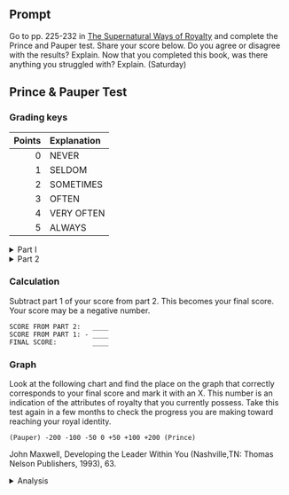 ---
---

## Prompt

Go to pp. 225-232 in [The Supernatural Ways of Royalty] and complete the Prince and Pauper test. Share your score below. Do you agree or disagree with the results? Explain.  Now that you completed this book, was there anything you struggled with? Explain. (Saturday)

[The Supernatural Ways of Royalty]: https://read.amazon.com/?asin=B072TPGMCM

## Prince & Pauper Test

### Grading keys

Points | Explanation
---: | :---
0 | NEVER
1 | SELDOM
2 | SOMETIMES
3 | OFTEN
4 | VERY OFTEN
5 | ALWAYS

<details>
  <summary>Part I</summary>
  <ol>
    <li>I tend to have a sarcastic sense of humor that cuts people down.</li>
    <li>I like to buy things on sale or at discount department stores.</li>
    <li>I struggle with feelings of inadequacy.</li>
    <li>I find myself secretly competing with the people around me.</li>
    <li>I often look in the mirror.</li>
    <li>I compare myself to others.</li>
    <li>I want the "underdog" to win.</li>
    <li>I believe God favors the underdog.</li>
    <li>I am uncomfortable around rich and/ or successful people.</li>
    <li>I tend to build cases against people who seem successful or have power over me.</li>
    <li>I tell others of significant people I am friends with or important projects that I have worked on or am involved with.</li>
    <li>I overwork and feel really low when I am not accomplishing something.</li>
    <li>I am on several committees and volunteer for anything that has a sense of validation, without respect to my own gifts.</li>
    <li>I am compelled to be friends with the most important person in any organization that I am involved in.</li>
    <li>I don't like to set goals because when I don't reach them, it makes me feel like I have failed.</li>
    <li>I repeat myself, dramatize, over emphasize, exaggerate and/or lie during conversations to make my point.</li>
    <li>I become overly attached in an unhealthy way to anyone who gives me attention or takes an interest in me.</li>
    <li>I like to give things away, but I am almost embarrassed to receive gifts from people.</li>
    <li>I spend a lot of time wondering what people think about me.</li>
    <li>My opinion is easily changed to please others.</li>
    <li>I tend to have the opposite opinion of the leader in most environments. If they say "black," I almost feel obligated to argue "white."</li>
    <li>The friends I feel the most comfortable with are usually broken people.</li>
    <li>When I chose a team to work with me, I chose people who I deem as weaker than myself.</li>
    <li>I don't like to be around, and tend to reject, people who have a different opinion from mine.</li>
    <li>I don't just share my opinion, I feel driven to argue with or manipulate people into agreeing with me.</li>
    <li>When people don't agree with me, I take it personally and tend to think that they have rejected me.</li>
    <li>I need to be the most important person in the room and/or be in control to be happy.</li>
    <li>People say I am obsessed with being right.</li>
    <li>I struggle with fears, especially the fear of rejection and failure.</li>
    <li>I worry a lot, especially about the future.</li>
    <li>I feel like something is about to go wrong.</li>
    <li>I struggle with forgiving people.</li>
    <li>I am easily offended.</li>
    <li>I feel that the failures and bad experiences in my life were not my fault.</li>
    <li>I feel anger and/or rage right below the surface of my being.</li>
    <li>I feel like people are rushing me when I am talking and/or explaining myself to them.</li>
    <li>I have felt misunderstood most of my life.</li>
    <li>Disgruntled and dissatisfied people tend to tell me their problems.</li>
    <li>My sex drive and/or eating habits seem to be out of control.</li>
    <li>I sleep more than normal and still find myself tired a lot.</li>
  </ol>
  <p>
    <b>Grading Instructions:</b>
    Please add the points from each subtotals.
    Record your score for this section.
  </p>
</details>

<details>
  <summary>Part 2</summary>
  <ol>
    <li>I enjoy investing in people and seeing them outgrow me.</li>
    <li>I allow people to have the glory in conversations.  Example: A person says,"I have been so busy." I respond, "What have you been doing?" instead of saying,"I have been busy too."</li>
    <li>I like being around free thinkers and creative people.</li>
    <li>I like to solve problems with people but not for them.</li>
    <li>I like to create an environment where people learn to think for themselves.</li>
    <li>I love myself and sense God's pleasure in me.</li>
    <li>I feel comfortable around almost everyone.</li>
    <li>I tend to attract important and successful people.</li>
    <li>I can eat at nice restaurants, stay in nice places, and have nice things without feeling guilty.</li>
    <li>I don't do things for the sake of image but only because I personally value them.</li>
    <li>I enjoy empowering people more than I like having power over people.</li>
    <li>I love diversity in the people I have relationships with.</li>
    <li>I tend to choose people to be on my team who have other perspectives and different points of view from my own.</li>
    <li>I easily rejoice in other people's victories.</li>
    <li>I give things to people not just because they need them but rather to honor people who deserve it.</li>
    <li>I am motivated by the vision I have for my life.</li>
    <li>I am hard to offend.</li>
    <li>I dream about making a dramatic impact on the world.</li>
    <li>I expect people to like me.</li>
    <li>I initiate making contact with people first instead of waiting for them to come to me</li>
    <li>One of my main purposes in life is to help other people discover and obtain their dreams.</li>
    <li>I am a self-starter.</li>
    <li>I bring out the best in people.</li>
    <li>I think of better ways to do things.</li>
    <li>I am a good listener. I look people in the eyes when they are talking to me.</li>
    <li>Joy often overtakes me and I catch myself smiling for no obvious reason.</li>
    <li>People tend to follow me no matter what I am doing.</li>
    <li>I like to receive nice things from people.</li>
    <li>People stop using bad language, stop complaining and/or clean up their act when I am around, even if I haven't required it of them.</li>
    <li>I spend a lot of time thinking about and being thankful for the good things that have happened.</li>
    <li>I love people easily and I am patient with them by nature.</li>
    <li>I feel like I am in control of my natural passions including eating, sleeping, and sex.</li>
    <li>I enjoy relaxing and find it easy to rest most of the time.</li>
    <li>I am aware of the Holy Spirit and Jesus talking to me throughout the day.</li>
    <li>I set goals for the areas of my life where I have responsibility.</li>
    <li>I have a good idea what my strengths and/or gifts are as well as my weaknesses.</li>
    <li>When I fail, I take the responsibility for it without blaming others.</li>
    <li>I love being alive and look forward to the future.</li>
    <li>I like to take risks and experience new things.</li>
    <li>I go out of my way to expose myself to the needs of the poor and minister to those broken in heart and spirit. I have compassion for people less fortunate than myself.</li>
  </ol>

  <p>
    <b>Grading instructions:</b>
    Please add the points from each subtotal in Part 2 only.
    Record your score.
  </p>
</details>

### Calculation

Subtract part 1 of your score from part 2. This becomes your final score.
Your score may be a negative number.

```
SCORE FROM PART 2:   ____
SCORE FROM PART 1: - ____
FINAL SCORE:         ____
```

### Graph

Look at the following chart and find the place on the graph that
correctly corresponds to your final score and mark it with an X. This
number is an indication of the attributes of royalty that you currently
possess. Take this test again in a few months to check the progress you are
making toward reaching your royal identity.

```
(Pauper) -200 -100 -50 0 +50 +100 +200 (Prince)
```

John Maxwell, Developing the Leader Within You
(Nashville,TN: Thomas Nelson Publishers, 1993), 63.


<details>
  <summary>Analysis</summary>
  <p>
    My score was 127. I agree that my score reflects the Prince and Pauper Test scale accurately. According to the test, I’m 73 points from reaching my royal identity. The information that is missing from this test is the quantification of a unit of measurement. Without defining what constitutes a prince unit, statement 6 in part 2 requires a better and more detailed explanation, “I love myself and sense God’s pleasure in me.” Does “I love myself” mean I should try to hate myself less? Or does it mean I should adore my virtuous inner beauty? More importantly, how do these questions relate to the weight and scale compared to other questions? Ultimately, I was given a single classification number that identified me as not yet a prince but more than a pauper. Thousands of permutations would give the same score, but the character of these semi-princes would be vastly different.
  </p>

  <p>
    When I emigrated from Vietnam as a boy, I knew I must change. What I did not know was how difficult it would be. My dad took me to Middle School on the first day and checked me in. On the second day, I took the bus but could not tell the bus driver to stop and let me off (I also did not know which stop was my school), so he drove me to the end of his bus route. I learned quickly to adjust, adapt, and reconfigure my identities to straddle the morphing interethnic realities. At home, I was an Asian son, deferring my thoughts on behalf of the family’s needs. At school, I tried to acclimate to the American individualistic ethos, expressed my thoughts and opinions, or risked being sidelined. I did not have the luxury of introversion to ask, “Who am I?”
  </p>

  <p>
    What the apostle Paul wrote in 1 Corinthians 9:22 spoke profoundly to me, “To the weak became I as weak, that I might gain the weak: I am made all things to all men, that I might by all means save some” (1Cor 9:22). As clay in the Master’s hand, Paul was molded and shaped for God’s purpose irrespective of his perceived identities. I do believe the Holy Spirit confirms with my spirit that I am a child of God, and nothing I do will ever change that (Rom 8:15; 2Thes 2:13-14); however, while I am in this flesh, I don’t have the luxury to search for the affirmation of my identities (in my circumstances, this might have resulted in multiple-personalities disorder). I must share Christ, “Even as I please all men in all things, not seeking mine own profit, but the profit of many, that they may be saved” (1Cor 10:33). Jesus condescended from His glory in coming to save us, “Though he was rich, yet for your sakes he became poor, that ye through his poverty might be rich” (2Cor 8:9). I have all
the riches of heaven through Christ’s inheritance (Phil 4:19). Still, it was by His death that I receive this inheritance (Heb 9:16-17). First, Everyone needs God’s love, and for me, to be loved is to love. Second, the world needs to be reconciled to God through Christ’s ministry of reconciliation (2Cor 5:18). So, I pray that I have the grace to preach the gospel and endeavor to step outside of myself and follow Paul’s exhortation, “Warn them that are unruly, comfort the feebleminded, support the weak, be patient toward all men” (1Thess 5:14).
  </p>

  <samp>0</samp>
</details>

